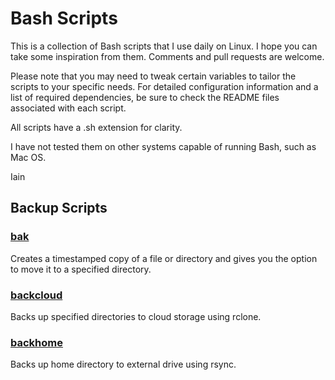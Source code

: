 # Bash Scripts

This is a collection of Bash scripts that I use daily on Linux. I hope you can take some inspiration from them. Comments and pull requests are welcome.

Please note that you may need to tweak certain variables to tailor the scripts to your specific needs. For detailed configuration information and a list of required dependencies, be sure to check the README files associated with each script.

All scripts have a .sh extension for clarity. 

I have not tested them on other systems capable of running Bash, such as Mac OS.

Iain

## Backup Scripts 

### [bak](backup-scripts/bak)
Creates a timestamped copy of a file or directory and gives you the option to move it to a specified directory.

### [backcloud](backup-scripts/backcloud)
Backs up specified directories to cloud storage using rclone.

### [backhome](backup-scripts/backhome)
Backs up home directory to external drive using rsync.
